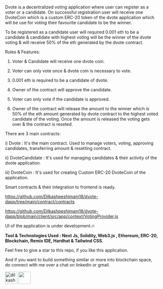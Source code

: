Dvote is a decentralized voting application where user can register as a voter or a candidate. On successful registration user will receive one DvoteCoin which is a custom ERC-20 token of the dvote application which will be use for voting their favourite candidate to be the winner.

To be registered as a candidate user will required 0.001 eth to be a candidate & candidate with highest voting will be the winner of the dvote voting & will receive 50% of the eth generated by the dvote contract.

Rules & Features:

1) Voter & Candidate will receive one dvote coin.

2) Voter can only vote once & dvote coin is necessary to vote.

3) 0.001 eth is required to be a candidate of dvote.
4) Owner of the contract will approve the candidate.

6) Voter can only vote if the candidate is approved.
7)  Owner of the contract will release the amount to the winner which is 50% of the eth amount generated by dvote contract to the highest voted candidate of the voting. Once the amount is released the voting gets 
   over & the contract is reseted.
  


There are 3 main contracts:

i) Dvote : It's the main contract. Used to manage voters, voting, approving candidates, transferring amount & resetting contract.

ii) DvoteCandidate : It's used for managing candidates & their activity of the dvote application.

iii) DvoteCoin : It's used for creating Custom ERC-20 DvoteCoin of the application.

Smart contracts & their integration to frontend is ready.

https://github.com/Dilkashpeshimam18/dvote-dapp/tree/main/contract/contracts

https://github.com/Dilkashpeshimam18/dvote-dapp/blob/main/client/src/app/context/VotingProvider.js

UI of the application is under development.🔥

**Tool & Technologies Used : Next Js, Solidity, Web3.js , Ethereum, ERC-20, Blockchain, Remix IDE, Hardhat & Tailwind CSS.**

Feel free to give a star to this repo, if you like this application.

And if you want to build something similar or more into blockchain space, do connect with me over a chat on linkedin or gmail.

<a href="https://linkedin.com/in/dilkash-peshimam-80730b1a8" target="blank"><img align="center" src="https://cdn-icons-png.flaticon.com/512/174/174857.png" alt="dilkash-peshimam-80730b1a8" height="40" width="40" /></a>
<a href="mailto:dilkashpeshimam@gmail.com" target="blank"><img align="center" src="https://img.icons8.com/?size=100&id=P7UIlhbpWzZm&format=png&color=000000"  height="40" width="40" /></a>
